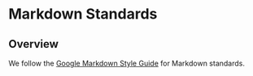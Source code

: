 # Markdown Standards

## Overview

We follow the [Google Markdown Style Guide] for Markdown standards.

[Google Markdown Style Guide]: https://google.github.io/styleguide/docguide/style.html
